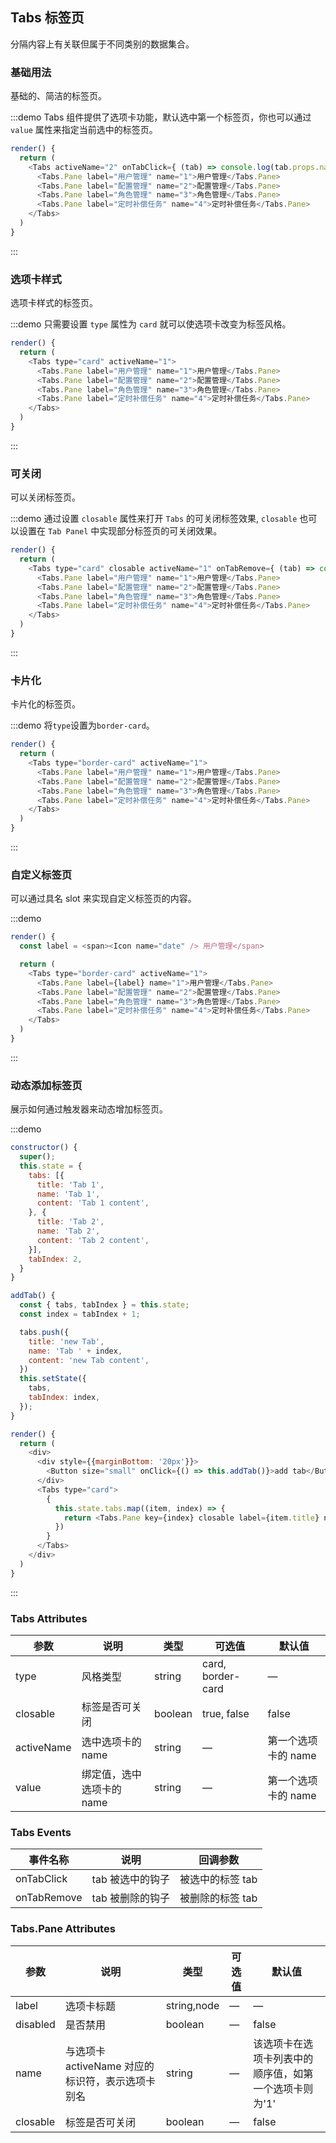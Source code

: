 ## Tabs 标签页

分隔内容上有关联但属于不同类别的数据集合。

### 基础用法
基础的、简洁的标签页。

:::demo Tabs 组件提供了选项卡功能，默认选中第一个标签页，你也可以通过 `value` 属性来指定当前选中的标签页。

```js
render() {
  return (
    <Tabs activeName="2" onTabClick={ (tab) => console.log(tab.props.name) }>
      <Tabs.Pane label="用户管理" name="1">用户管理</Tabs.Pane>
      <Tabs.Pane label="配置管理" name="2">配置管理</Tabs.Pane>
      <Tabs.Pane label="角色管理" name="3">角色管理</Tabs.Pane>
      <Tabs.Pane label="定时补偿任务" name="4">定时补偿任务</Tabs.Pane>
    </Tabs>
  )
}
```
:::

### 选项卡样式
选项卡样式的标签页。

:::demo 只需要设置 `type` 属性为 `card` 就可以使选项卡改变为标签风格。

```js
render() {
  return (
    <Tabs type="card" activeName="1">
      <Tabs.Pane label="用户管理" name="1">用户管理</Tabs.Pane>
      <Tabs.Pane label="配置管理" name="2">配置管理</Tabs.Pane>
      <Tabs.Pane label="角色管理" name="3">角色管理</Tabs.Pane>
      <Tabs.Pane label="定时补偿任务" name="4">定时补偿任务</Tabs.Pane>
    </Tabs>
  )
}
```
:::

### 可关闭
可以关闭标签页。

:::demo 通过设置 `closable` 属性来打开 `Tabs` 的可关闭标签效果, `closable` 也可以设置在 `Tab Panel` 中实现部分标签页的可关闭效果。

```js
render() {
  return (
    <Tabs type="card" closable activeName="1" onTabRemove={ (tab) => console.log(tab.props.name) }>
      <Tabs.Pane label="用户管理" name="1">用户管理</Tabs.Pane>
      <Tabs.Pane label="配置管理" name="2">配置管理</Tabs.Pane>
      <Tabs.Pane label="角色管理" name="3">角色管理</Tabs.Pane>
      <Tabs.Pane label="定时补偿任务" name="4">定时补偿任务</Tabs.Pane>
    </Tabs>
  )
}
```
:::

### 卡片化
卡片化的标签页。

:::demo 将`type`设置为`border-card`。

```js
render() {
  return (
    <Tabs type="border-card" activeName="1">
      <Tabs.Pane label="用户管理" name="1">用户管理</Tabs.Pane>
      <Tabs.Pane label="配置管理" name="2">配置管理</Tabs.Pane>
      <Tabs.Pane label="角色管理" name="3">角色管理</Tabs.Pane>
      <Tabs.Pane label="定时补偿任务" name="4">定时补偿任务</Tabs.Pane>
    </Tabs>
  )
}
```
:::

### 自定义标签页
可以通过具名 slot 来实现自定义标签页的内容。

:::demo

```js
render() {
  const label = <span><Icon name="date" /> 用户管理</span>

  return (
    <Tabs type="border-card" activeName="1">
      <Tabs.Pane label={label} name="1">用户管理</Tabs.Pane>
      <Tabs.Pane label="配置管理" name="2">配置管理</Tabs.Pane>
      <Tabs.Pane label="角色管理" name="3">角色管理</Tabs.Pane>
      <Tabs.Pane label="定时补偿任务" name="4">定时补偿任务</Tabs.Pane>
    </Tabs>
  )
}
```
:::

### 动态添加标签页
展示如何通过触发器来动态增加标签页。

:::demo

```js
constructor() {
  super();
  this.state = {
    tabs: [{
      title: 'Tab 1',
      name: 'Tab 1',
      content: 'Tab 1 content',
    }, {
      title: 'Tab 2',
      name: 'Tab 2',
      content: 'Tab 2 content',
    }],
    tabIndex: 2,
  }
}

addTab() {
  const { tabs, tabIndex } = this.state;
  const index = tabIndex + 1;

  tabs.push({
    title: 'new Tab',
    name: 'Tab ' + index,
    content: 'new Tab content',
  })
  this.setState({
    tabs,
    tabIndex: index,
  });
}

render() {
  return (
    <div>
      <div style={{marginBottom: '20px'}}>
        <Button size="small" onClick={() => this.addTab()}>add tab</Button>
      </div>
      <Tabs type="card">
        {
          this.state.tabs.map((item, index) => {
            return <Tabs.Pane key={index} closable label={item.title} name={item.name}>{item.content}</Tabs.Pane>
          })
        }
      </Tabs>
    </div>
  )
}
```
:::

### Tabs Attributes
| 参数          | 说明            | 类型            | 可选值                 | 默认值   |
|-------------  |---------------- |---------------- |---------------------- |-------- |
| type          | 风格类型      | string         |   card, border-card            |    —     |
| closable          |  标签是否可关闭    | boolean  |  true, false             |     false    |
| activeName       | 选中选项卡的 name    | string  |  —  |  第一个选项卡的 name |
| value       | 绑定值，选中选项卡的name    | string  |  —  |  第一个选项卡的 name |

### Tabs Events
| 事件名称          | 说明            | 回调参数            |
|-------------  |---------------- |---------------- |
| onTabClick          |  tab 被选中的钩子      | 被选中的标签 tab         |
| onTabRemove          |    tab 被删除的钩子    | 被删除的标签 tab  |

### Tabs.Pane Attributes
| 参数          | 说明            | 类型            | 可选值                 | 默认值   |
|-------------  |---------------- |---------------- |---------------------- |-------- |
| label          | 选项卡标题      | string,node          |          —             |    —     |
| disabled       | 是否禁用    | boolean  |  —  |  false |
| name          |  与选项卡 activeName 对应的标识符，表示选项卡别名    | string  |         —              |     该选项卡在选项卡列表中的顺序值，如第一个选项卡则为'1'    |
| closable       | 标签是否可关闭    | boolean  |  —  |  false |
